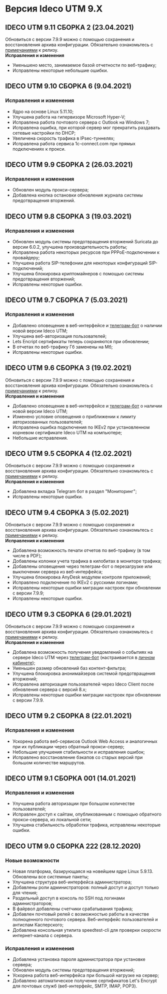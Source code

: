 # Версия Ideco UTM 9.X

## **IDECO UTM 9.11 СБОРКА 2 (23.04.2021)**

Обновиться с версии 7.9.9 можно с помощью сохранения и восстановления архива конфигурации. Обязательно ознакомьтесь с [примечаниями](https://disk.yandex.ru/i/Sg4x3UnlzfuJ2Q) к релизу.\
**Исправления и изменения**

* Уменьшено место, занимаемое базой отчетности по веб-трафику;
* Исправлены некоторые небольшие ошибки.

## **IDECO UTM 9.10 СБОРКА 6 (9.04.2021)**

### **Исправления и изменения**

* Ядро на основе Linux 5.11.10;
* Улучшена работа на гипервизоре Microsoft Hyper-V;
* Исправлена работа почтового сервера с Outlook на Windows 7;
* Исправлена ошибка, при которой сервер мог прекратить раздавать сетевые настройки по DHCP;
* Увеличена скорость трафика в IPsec-туннелях;
* Исправлена работа сервиса 1c-connect.com при прямых подключениях к прокси.

## **IDECO UTM 9.9 СБОРКА 2 (26.03.2021)**

### **Исправления и изменения**

* Обновлен модуль прокси-сервера;
* Добавлена кнопка остановки обновления журнала системы предотвращения вторжений.

## **IDECO UTM 9.8 СБОРКА 3 (19.03.2021)**

### **Исправления и изменения**

* Обновлен модуль системы предотвращения вторжений Suricata до версии 6.0.2, улучшена производительность работы;
* Исправлена работа некоторых ресурсов при PPPoE-подключении к провайдеру;
* Улучшена работа SIP-телефонии для некоторых конфигураций SIP-подключений;
* Улучшена блокировка криптомайнеров с помощью системы предотвращения вторжений;
* Исправлены некоторые ошибки.

## **IDECO UTM 9.7 СБОРКА 7 (5.03.2021)**

### **Исправления и изменения**

* Добавлено оповещение в веб-интерфейсе и [телеграм-бот](https://t.me/ideco\_monitor\_bot) о наличии новой версии Ideco UTM;
* Улучшена веб-авторизация пользователей;
* Lets Encript сертификаты теперь сохраняются при обновлении;
* В отчетах по веб-трафику Гб заменены на Мб;
* Исправлены некоторые ошибки.

## **IDECO UTM 9.6 СБОРКА 3 (19.02.2021)**

Обновиться с версии 7.9.9 можно с помощью сохранения и восстановления архива конфигурации. Обязательно ознакомьтесь с [примечаниями](https://docviewer.yandex.ru/view/762948562/?\*=scbElzBZS8bzWEgIVWPBITaxE0J7InVybCI6InlhLWRpc2stcHVibGljOi8vSm53SWhyV3pOekZhSkpjcHh1NmlVenNsVU45V1NxOUtsNkE0bkRFWHJPV1NHd1JTT2x3a2Z4UFRURFRiano1dnEvSjZicG1SeU9Kb25UM1ZvWG5EYWc9PSIsInRpdGxlIjoiSWRlY29fVVRNXzlfbm90ZXMucGRmIiwibm9pZnJhbWUiOmZhbHNlLCJ1aWQiOiI3NjI5NDg1NjIiLCJ0cyI6MTYyNTIxMjg0MjMzNSwieXUiOiI2ODQyMDgzNTIxNjI0OTc1MjQxIn0%3D) к релизу.\
**Исправления и изменения**

* Добавлено оповещение в веб-интерфейсе и [телеграм-бот](https://t.me/ideco\_monitor\_bot) о наличии новой версии Ideco UTM;
* Изменено условие оповещения о приближении к лимиту авторизованных пользователей;
* Исправлена ошибка подключения по IKEv2 при установленном корневом сертификате Ideco UTM на компьютере;
* Небольшие исправления.

## **IDECO UTM 9.5 СБОРКА 4 (12.02.2021)**

Обновиться с версии 7.9.9 можно с помощью сохранения и восстановления архива конфигурации. Обязательно ознакомьтесь с [примечаниями](https://docviewer.yandex.ru/view/762948562/?\*=scbElzBZS8bzWEgIVWPBITaxE0J7InVybCI6InlhLWRpc2stcHVibGljOi8vSm53SWhyV3pOekZhSkpjcHh1NmlVenNsVU45V1NxOUtsNkE0bkRFWHJPV1NHd1JTT2x3a2Z4UFRURFRiano1dnEvSjZicG1SeU9Kb25UM1ZvWG5EYWc9PSIsInRpdGxlIjoiSWRlY29fVVRNXzlfbm90ZXMucGRmIiwibm9pZnJhbWUiOmZhbHNlLCJ1aWQiOiI3NjI5NDg1NjIiLCJ0cyI6MTYyNTIxMjg0MjMzNSwieXUiOiI2ODQyMDgzNTIxNjI0OTc1MjQxIn0%3D) к релизу.\
**Исправления и изменения**

* Добавлена вкладка Telegram бот в раздел "Мониторинг";
* Исправлены некоторые ошибки.

## **IDECO UTM 9.4 СБОРКА 3 (5.02.2021)**

Обновиться с версии 7.9.9 можно с помощью сохранения и восстановления архива конфигурации. Обязательно ознакомьтесь с [примечаниями](https://docviewer.yandex.ru/view/762948562/?\*=scbElzBZS8bzWEgIVWPBITaxE0J7InVybCI6InlhLWRpc2stcHVibGljOi8vSm53SWhyV3pOekZhSkpjcHh1NmlVenNsVU45V1NxOUtsNkE0bkRFWHJPV1NHd1JTT2x3a2Z4UFRURFRiano1dnEvSjZicG1SeU9Kb25UM1ZvWG5EYWc9PSIsInRpdGxlIjoiSWRlY29fVVRNXzlfbm90ZXMucGRmIiwibm9pZnJhbWUiOmZhbHNlLCJ1aWQiOiI3NjI5NDg1NjIiLCJ0cyI6MTYyNTIxMjg0MjMzNSwieXUiOiI2ODQyMDgzNTIxNjI0OTc1MjQxIn0%3D) к релизу.\
**Исправления и изменения**

* Добавлена возможность печати отчетов по веб-трафику (в том числе в PDF);
* Добавлены колонки учета трафика в килобитах в мониторе трафика;
* Добавлены оповещения через телеграм-бот о перезагрузке или выключении сервера из веб-интерфейса;
* Улучшена блокировка AnyDesk модулем контроля приложений;
* Исправлено подключение по IKEv2 с русскими логинами;
* Исправлены некоторые ошибки миграции настроек при обновлении с версии 7.9.9;
* Исправлены некоторые ошибки.

## **IDECO UTM 9.3 СБОРКА 6 (29.01.2021)**

Обновиться с версии 7.9.9 можно с помощью сохранения и восстановления архива конфигурации. Обязательно ознакомьтесь с [примечаниями](https://ideco.ru/assets/files/Ideco\_UTM\_9\_notes.pdf) к релизу.\
**Исправления и изменения**

* Добавлена возможность получения уведомлений о событиях на сервере Ideco UTM через [телеграм-бот](https://t.me/ideco\_monitor\_bot) (настраивается в [личном кабинете](https://my.ideco.ru/));
* Уменьшен размер обновлений баз контент-фильтра;
* Улучшена блокировка анонимайзеров системой предотвращения вторжений;
* Исправлена авторизация пользователей через Ideco Client после обновления сервера с версий 8.х;
* Исправлены некоторые ошибки миграции настроек при обновлении с версии 7.9.9.

## **IDECO UTM 9.2 СБОРКА 8 (22.01.2021)**

### **Исправления и изменения**

* Ускорена работа веб-сервисов Outlook Web Access и аналогичных при их публикации через обратный прокси-сервер;
* Небольшие улучшения стабильности и исправления ошибок;
* Исправлено восстановление бэкапов со старых версий при большом количестве маршрутов.

## **IDECO UTM 9.1 СБОРКА 001 (14.01.2021)**

### **Исправления и изменения**

* Улучшена работа авторизации при большом количестве пользователей;
* Исправлен доступ к сайтам, опубликованным с помощью обратного прокси-сервера, из локальной сети;
* Улучшена стабильность обработки трафика, исправлены некоторые ошибки.

## **IDECO UTM 9.0 СБОРКА 222 (28.12.2020)**

### **Новые возможности**

* Новая платформа, базирующаяся на новейшем ядре Linux 5.9.13. Обновлены все системные пакеты;
* Улучшена структура веб-интерфейса администратора;
* Добавлены роли администраторов: полный доступ и доступ только для чтения;
* Раздельный доступ в консоль по SSH под логинами администраторов;
* В файрвол добавлены счетчики срабатывания трафика;
* Добавлен почтовый релей с возможностью работы в качестве полноценного почтового сервера. Веб-интерфейс пользователей и антиспам Касперского;
* Добавлена консольная утилита speedtest-cli для проверки скорости интернет-канала с сервера.

### **Исправления и изменения**

* Добавлена установка пароля администратора при установке сервера;
* Обновлен модуль системы предотвращения вторжений;
* Ускорена работа веб-интерфейса при большой нагрузке на сервер;
* Добавлено автоматическое получение сертификатов Let's Encrypt для почтовых служб (веб-интерфейс, SMTP, IMAP, POP3).
